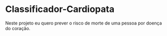 # Classificador-Cardiopata
Neste projeto eu quero prever o risco de morte de uma pessoa por doença do coração.
